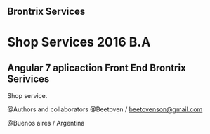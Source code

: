 ## Brontrix Services

# Shop Services 2016 B.A
## Angular 7  aplicaction Front End Brontrix Serivices

 Shop service.


@Authors and collaborators
@Beetoven / beetovenson@gmail.com 

@Buenos aires / Argentina
